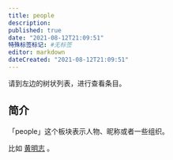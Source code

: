 ```yaml
---
title: people
description:
published: true
date: "2021-08-12T21:09:51"
特殊标签标记: #无标签
editor: markdown
dateCreated: "2021-08-12T21:09:51"
---
```


请到左边的树状列表，进行查看条目。

## 简介

「people」这个板块表示人物、昵称或者一些组织。

比如 [黄明志](/people/黄明志.md) 。
